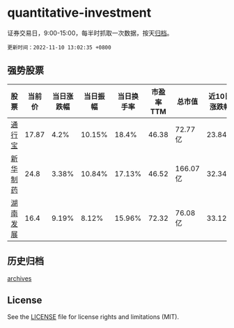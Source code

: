 # quantitative-investment

证券交易日，9:00-15:00，每半时抓取一次数据，按天[归档](archives)。

`更新时间：2022-11-10 13:02:35 +0800`

## 强势股票

|股票|当前价|当日涨跌幅|当日振幅|当日换手率|市盈率TTM|总市值|近10日涨跌幅|
|----|----|----|----|----|----|----|----|
|[通行宝](https://xueqiu.com/S/SZ301339)|17.87|4.2%|10.15%|18.4%|46.38|72.77亿|23.84%|
|[新华制药](https://xueqiu.com/S/SZ000756)|24.8|3.38%|10.84%|17.13%|46.52|166.07亿|32.34%|
|[湖南发展](https://xueqiu.com/S/SZ000722)|16.4|9.19%|8.12%|15.96%|72.32|76.08亿|33.12%|

## 历史归档

[archives](archives)

## License

See the [LICENSE](LICENSE) file for license rights and limitations (MIT).